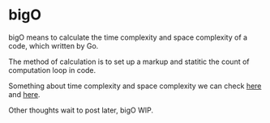 # bigO

bigO means to calculate the time complexity and space complexity of a code, which written by Go.

The method of calculation is to set up a markup and statitic the count of computation loop in code.

Something about time complexity and space complexity we can check [here](https://mp.weixin.qq.com/s/LWBfehW1gMuEnXtQjJo-sw) and [here](https://github.com/youngyangyang04/leetcode-master/blob/master/problems/%E5%89%8D%E5%BA%8F/%E5%85%B3%E4%BA%8E%E7%A9%BA%E9%97%B4%E5%A4%8D%E6%9D%82%E5%BA%A6%EF%BC%8C%E5%8F%AF%E8%83%BD%E6%9C%89%E5%87%A0%E4%B8%AA%E7%96%91%E9%97%AE%EF%BC%9F.md).

Other thoughts wait to post later, bigO WIP.
